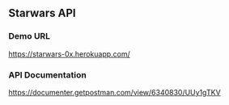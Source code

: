 ## Starwars API

### Demo URL
https://starwars-0x.herokuapp.com/


### API Documentation
https://documenter.getpostman.com/view/6340830/UUy1gTKV

